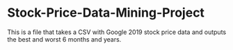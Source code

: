 # Stock-Price-Data-Mining-Project
This is a file that takes a CSV with Google 2019 stock price data and outputs the best and worst 6 months and years.
